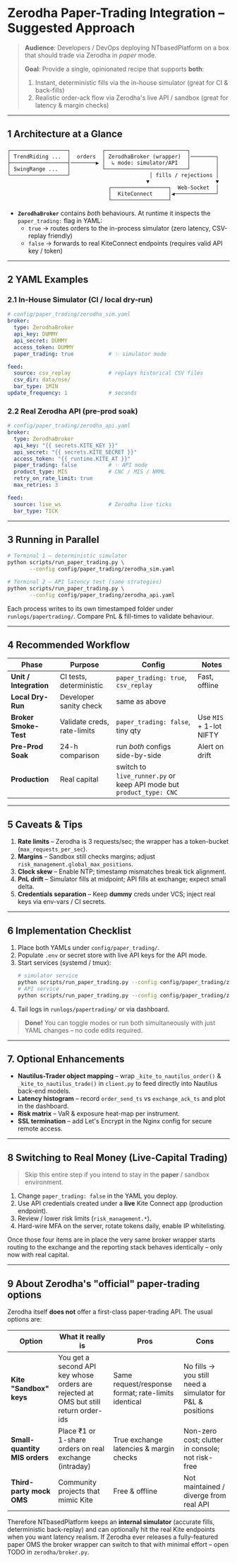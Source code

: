 # Zerodha Paper-Trading Integration – Suggested Approach

> **Audience**: Developers / DevOps deploying NTbasedPlatform on a box that should trade via Zerodha in *paper* mode.
>
> **Goal**: Provide a single, opinionated recipe that supports **both**:
> 1. Instant, deterministic fills via the in-house simulator (great for CI & back-fills)
> 2. Realistic order-ack flow via Zerodha's live API / sandbox (great for latency & margin checks)

---
## 1  Architecture at a Glance

```text
┌──────────────────┐          ┌──────────────────────────┐
│ TrendRiding ...  │  orders  │ ZerodhaBroker (wrapper)  │────────┐
├──────────────────┤────────▶ │  ↳ mode: simulator/API   │        │
│ SwingRange ...   │          └──────────────────────────┘        │
└──────────────────┘                         │ fills / rejections │
                                            ▼                     ▼
                                ┌──────────────────┐  Web-Socket  │
                                │  KiteConnect     │◀─────────────┘
                                └──────────────────┘
```

* **`ZerodhaBroker`** contains *both* behaviours. At runtime it inspects the `paper_trading:` flag in YAML:
  * `true`  → routes orders to the in-process simulator (zero latency, CSV-replay friendly)
  * `false` → forwards to real KiteConnect endpoints (requires valid API key / token)

---
## 2  YAML Examples

### 2.1  In-House Simulator (CI / local dry-run)
```yaml
# config/paper_trading/zerodha_sim.yaml
broker:
  type: ZerodhaBroker
  api_key: DUMMY
  api_secret: DUMMY
  access_token: DUMMY
  paper_trading: true           # ✨ simulator mode

feed:
  source: csv_replay            # replays historical CSV files
  csv_dir: data/nse/
  bar_type: 1MIN
update_frequency: 1             # seconds
```

### 2.2  Real Zerodha API (pre-prod soak)
```yaml
# config/paper_trading/zerodha_api.yaml
broker:
  type: ZerodhaBroker
  api_key: "{{ secrets.KITE_KEY }}"
  api_secret: "{{ secrets.KITE_SECRET }}"
  access_token: "{{ runtime.KITE_AT }}"
  paper_trading: false          # ✨ API mode
  product_type: MIS             # CNC / MIS / NRML
  retry_on_rate_limit: true
  max_retries: 3

feed:
  source: live_ws               # Zerodha live ticks
  bar_type: TICK
```

---
## 3  Running in Parallel

```bash
# Terminal 1 – deterministic simulator
python scripts/run_paper_trading.py \
       --config config/paper_trading/zerodha_sim.yaml

# Terminal 2 – API latency test (same strategies)
python scripts/run_paper_trading.py \
       --config config/paper_trading/zerodha_api.yaml
```
Each process writes to its own timestamped folder under `runlogs/papertrading/`. Compare PnL & fill-times to validate behaviour.

---
## 4  Recommended Workflow

| Phase | Purpose | Config | Notes |
|-------|---------|--------|-------|
| **Unit / Integration** | CI tests, deterministic | `paper_trading: true`, `csv_replay` | Fast, offline |
| **Local Dry-Run** | Developer sanity check | same as above | |
| **Broker Smoke-Test** | Validate creds, rate-limits | `paper_trading: false`, tiny qty | Use `MIS` + 1-lot NIFTY |
| **Pre-Prod Soak** | 24-h comparison | run *both* configs side-by-side | Alert on drift |
| **Production** | Real capital | switch to `live_runner.py` or keep API mode but `product_type: CNC` | |

---
## 5  Caveats & Tips

1. **Rate limits** – Zerodha is 3 requests/sec; the wrapper has a token-bucket (`max_requests_per_sec`).
2. **Margins** – Sandbox still checks margins; adjust `risk_management.global_max_positions`.
3. **Clock skew** – Enable NTP; timestamp mismatches break tick alignment.
4. **PnL drift** – Simulator fills at midpoint; API fills at exchange; expect small delta.
5. **Credentials separation** – Keep **dummy** creds under VCS; inject real keys via env-vars / CI secrets.

---
## 6  Implementation Checklist

1. Place both YAMLs under `config/paper_trading/`.
2. Populate `.env` or secret store with live API keys for the API mode.
3. Start services (systemd / tmux):
   ```bash
   # simulator service
   python scripts/run_paper_trading.py --config config/paper_trading/zerodha_sim.yaml &
   # API service
   python scripts/run_paper_trading.py --config config/paper_trading/zerodha_api.yaml &
   ```
4. Tail logs in `runlogs/papertrading/` or via dashboard.

> **Done!** You can toggle modes or run both simultaneously with just YAML changes – no code edits required.

---
## 7. Optional Enhancements

* **Nautilus-Trader object mapping** – wrap `_kite_to_nautilus_order()` & `_kite_to_nautilus_trade()` in `client.py` to feed directly into Nautilus back-end models.
* **Latency histogram** – record `order_send_ts` vs `exchange_ack_ts` and plot in the dashboard.
* **Risk matrix** – VaR & exposure heat-map per instrument.
* **SSL termination** – add Let's Encrypt in the Nginx config for secure remote access.

---
## 8  Switching to Real Money (Live-Capital Trading)

> Skip this entire step if you intend to stay in the **paper** / sandbox environment.

1. Change `paper_trading: false` in the YAML you deploy.  
2. Use API credentials created under a **live** Kite Connect app (production endpoint).  
3. Review / lower risk limits (`risk_management.*`).  
4. Hard-wire MFA on the server, rotate tokens daily, enable IP whitelisting.

Once those four items are in place the very same broker wrapper starts routing to the exchange and the reporting stack behaves identically – only now with real capital.

---
## 9  About Zerodha's "official" paper-trading options

Zerodha itself **does not** offer a first-class paper-trading API.  The usual options are:

| Option | What it really is | Pros | Cons |
|--------|-------------------|------|------|
| **Kite "Sandbox" keys** | You get a second API key whose orders are rejected at OMS but still return order-ids | Same request/response format; rate-limits identical | No fills → you still need a simulator for P&L & positions |
| **Small-quantity MIS orders** | Place ₹1 or 1-share orders on real exchange (intraday) | True exchange latencies & margin checks | Non-zero cost; clutter in console; not risk-free |
| **Third-party mock OMS** | Community projects that mimic Kite | Free & offline | Not maintained / diverge from real API |

Therefore NTbasedPlatform keeps an **internal simulator** (accurate fills, deterministic back-replay) and can optionally hit the real Kite endpoints when you want latency realism.  If Zerodha ever releases a fully-featured paper OMS the broker wrapper can switch to that with minimal effort – open TODO in `zerodha/broker.py`. 